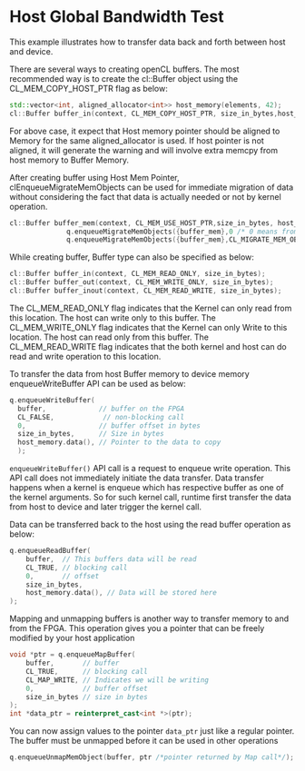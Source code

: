 Host Global Bandwidth Test
===========================

This example illustrates how to transfer data back and forth between host and device.

There are several ways to creating openCL buffers. The most recommended way is to create the cl::Buffer object using the CL_MEM_COPY_HOST_PTR flag as below:
```c++
std::vector<int, aligned_allocator<int>> host_memory(elements, 42);
cl::Buffer buffer_in(context, CL_MEM_COPY_HOST_PTR, size_in_bytes,host_memory.data(),nullptr));
```
For above case, it expect that Host memory pointer should be aligned to Memory for the same aligned_allocator is used. If host pointer is not aligned, it will generate the warning and will involve extra memcpy from host memory to Buffer Memory.

After creating buffer using Host Mem Pointer, clEnqueueMigrateMemObjects can be used for immediate migration of data without considering the fact that data is actually needed or not by kernel operation.
```c++
cl::Buffer buffer_mem(context, CL_MEM_USE_HOST_PTR,size_in_bytes, host_memory2.data(),&err));
              q.enqueueMigrateMemObjects({buffer_mem},0 /* 0 means from host*/));
              q.enqueueMigrateMemObjects({buffer_mem},CL_MIGRATE_MEM_OBJECT_HOST));
```

While creating buffer, Buffer type can also be specified as below:
```c++
cl::Buffer buffer_in(context, CL_MEM_READ_ONLY, size_in_bytes);
cl::Buffer buffer_out(context, CL_MEM_WRITE_ONLY, size_in_bytes);
cl::Buffer buffer_inout(context, CL_MEM_READ_WRITE, size_in_bytes);
```
The CL_MEM_READ_ONLY flag indicates that the Kernel can only read from this location. The host can write only to this buffer.
The CL_MEM_WRITE_ONLY flag indicates that the Kernel can only Write to this location. The host can read only from this buffer.
The CL_MEM_READ_WRITE flag indicates that the both kernel and host can do read and write operation to this location.

To transfer the data from host Buffer memory to device memory enqueueWriteBuffer API can be used as below:
```c++
q.enqueueWriteBuffer(
  buffer,             // buffer on the FPGA
  CL_FALSE,            // non-blocking call
  0,                  // buffer offset in bytes
  size_in_bytes,      // Size in bytes
  host_memory.data(), // Pointer to the data to copy
  );
```
`enqueueWriteBuffer()` API call is a request to enqueue write operation. This API call does not immediately initiate the data transfer. Data transfer happens when a kernel is enqueue which has respective buffer as one of the kernel arguments. So for such kernel call, runtime first transfer the data from host to device and later trigger the kernel call.


Data can be transferred back to the host using the read buffer operation as below:

```c++
q.enqueueReadBuffer(
    buffer,  // This buffers data will be read
    CL_TRUE, // blocking call
    0,       // offset
    size_in_bytes,
    host_memory.data(), // Data will be stored here
);
```

Mapping and unmapping buffers is another way to transfer memory to and from the FPGA. This operation gives you a pointer that can be freely modified by your host application

```c++
void *ptr = q.enqueueMapBuffer(
    buffer,       // buffer
    CL_TRUE,      // blocking call
    CL_MAP_WRITE, // Indicates we will be writing
    0,            // buffer offset
    size_in_bytes // size in bytes
); 
int *data_ptr = reinterpret_cast<int *>(ptr);
```
You can now assign values to the pointer  `data_ptr` just like a regular pointer. The buffer must be unmapped before it can be used in other operations

```c++
q.enqueueUnmapMemObject(buffer, ptr /*pointer returned by Map call*/);
```

